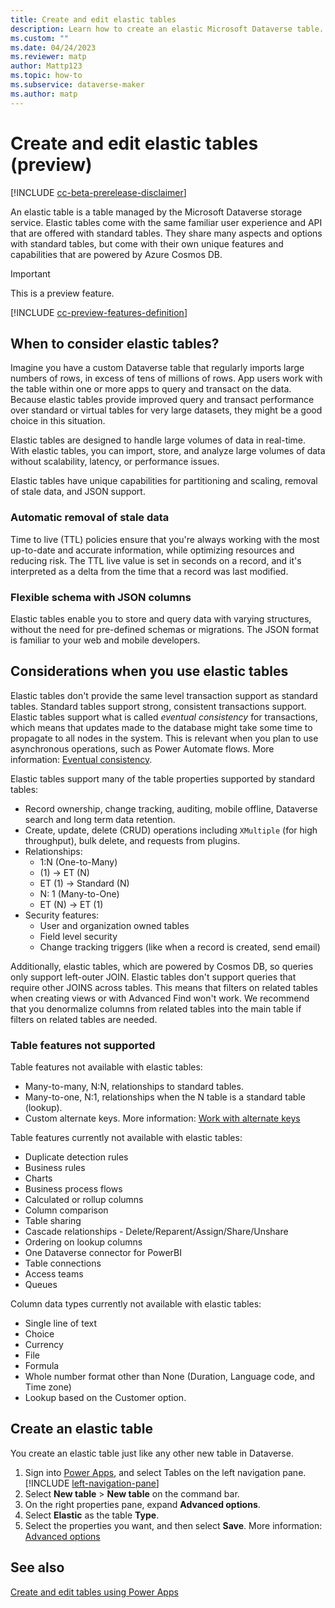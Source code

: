 ```yaml
---
title: Create and edit elastic tables
description: Learn how to create an elastic Microsoft Dataverse table.
ms.custom: ""
ms.date: 04/24/2023
ms.reviewer: matp
author: Mattp123
ms.topic: how-to
ms.subservice: dataverse-maker
ms.author: matp
---
```

# Create and edit elastic tables (preview)

[!INCLUDE [cc-beta-prerelease-disclaimer](../../includes/cc-beta-prerelease-disclaimer.md)]

An elastic table is a table managed by the Microsoft Dataverse storage service. Elastic tables come with the same familiar user experience and API that are offered with standard tables. They share many aspects and options with standard tables, but come with their own unique features and capabilities that are powered by Azure Cosmos DB.

> [!IMPORTANT]
> This is a preview feature.
> 
> [!INCLUDE [cc-preview-features-definition](../../includes/cc-preview-features-definition.md)]

## When to consider elastic tables?

Imagine you have a custom Dataverse table that regularly imports large numbers of rows, in excess of tens of millions of rows. App users work with the table within one or more apps to query and transact on the data. Because elastic tables provide improved query and transact performance over standard or virtual tables for very large datasets, they might be a good choice in this situation.

Elastic tables are designed to handle large volumes of data in real-time. With elastic tables, you can import, store, and analyze large volumes of data without scalability, latency, or performance issues.

Elastic tables have unique capabilities for partitioning and scaling, removal of stale data, and JSON support.

### Automatic removal of stale data

Time to live (TTL) policies ensure that you're always working with the most up-to-date and accurate information, while optimizing resources and reducing risk. The TTL live value is set in seconds on a record, and it's interpreted as a delta from the time that a record was last modified.

### Flexible schema with JSON columns

Elastic tables enable you to store and query data with varying structures, without the need for pre-defined schemas or migrations. The JSON format is familiar to your web and mobile developers.
  
## Considerations when you use elastic tables  

Elastic tables don't provide the same level transaction support as standard tables. Standard tables support strong, consistent transactions support. Elastic tables support what is called *eventual consistency* for transactions, which means that updates made to the database might take some time to propagate to all nodes in the system. This is relevant when you plan to use asynchronous operations, such as Power Automate flows. More information: [Eventual consistency](/azure/cosmos-db/consistency-levels#eventual-consistency).

Elastic tables support many of the table properties supported by standard tables:

- Record ownership, change tracking, auditing, mobile offline, Dataverse search and long term data retention.
- Create, update, delete (CRUD) operations including `XMultiple` (for high throughput), bulk delete, and requests from plugins.
- Relationships:
   - 1:N (One-to-Many)
   - (1) -> ET (N)
   - ET (1) -> Standard (N)
   - N: 1 (Many-to-One)
   - ET (N) -> ET (1)
- Security features:
   - User and organization owned tables
   - Field level security
   - Change tracking triggers (like when a record is created, send email) <!-- you mean change tracking attribute? -->

Additionally, elastic tables, which are powered by Cosmos DB, so queries only support left-outer JOIN. Elastic tables don't support queries that require other JOINS across tables. This means that filters on related tables when creating views or with Advanced Find won't work. We recommend that you denormalize columns from related tables into the main table if filters on related tables are needed. <!-- what does it mean to denormalize columns from related tables into the main table? -->

### Table features not supported

Table features not available with elastic tables:

- Many-to-many, N:N, relationships to standard tables.
- Many-to-one, N:1, relationships when the N table is a standard table (lookup).
- Custom alternate keys. More information: [Work with alternate keys](/power-apps/developer/data-platform/define-alternate-keys-entity)

Table features currently not available with elastic tables:

- Duplicate detection rules
- Business rules
- Charts
- Business process flows
- Calculated or rollup columns
- Column comparison <!-- What is this? -->
- Table sharing
- Cascade relationships - Delete/Reparent/Assign/Share/Unshare
- Ordering on lookup columns
- One Dataverse connector for PowerBI
- Table connections
- Access teams
- Queues

Column data types currently not available with elastic tables:

- Single line of text
- Choice
- Currency
- File
- Formula
- Whole number format other than None (Duration, Language code, and Time zone)
- Lookup based on the Customer option.

## Create an elastic table

You create an elastic table just like any other new table in Dataverse.

1. Sign into [Power Apps](https://make.powerapps.com/?utm_source=padocs&utm_medium=linkinadoc&utm_campaign=referralsfromdoc), and select Tables on the left navigation pane. [!INCLUDE [left-navigation-pane](../../includes/left-navigation-pane.md)]
1. Select **New table** > **New table** on the command bar.
1. On the right properties pane, expand **Advanced options**.
1. Select **Elastic** as the table **Type**.
1. Select the properties you want, and then select **Save**. More information: [Advanced options](create-edit-entities-portal.md#advanced-options)

## See also

[Create and edit tables using Power Apps](create-edit-entities-portal.md)